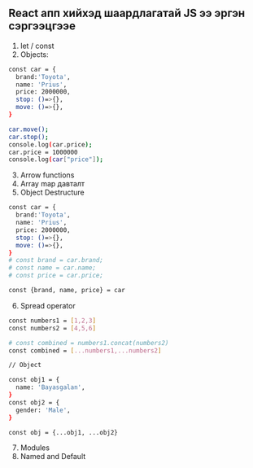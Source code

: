 ## React апп хийхэд шаардлагатай JS ээ эргэн сэргээцгээе

1. let / const
2. Objects:

```sh
const car = {
  brand:'Toyota',
  name: 'Prius',
  price: 2000000,
  stop: ()=>{},
  move: ()=>{},
}

car.move();
car.stop();
console.log(car.price);
car.price = 1000000
console.log(car["price"]);

```

3. Arrow functions
4. Array map давталт
5. Object Destructure

```sh
const car = {
  brand:'Toyota',
  name: 'Prius',
  price: 2000000,
  stop: ()=>{},
  move: ()=>{},
}
# const brand = car.brand;
# const name = car.name;
# const price = car.price;

const {brand, name, price} = car
```

6. Spread operator

```sh
const numbers1 = [1,2,3]
const numbers2 = [4,5,6]

# const combined = numbers1.concat(numbers2)
const combined = [...numbers1,...numbers2]

// Object

const obj1 = {
  name: 'Bayasgalan',
}
const obj2 = {
  gender: 'Male',
}

const obj = {...obj1, ...obj2}


```

7. Modules
8. Named and Default
